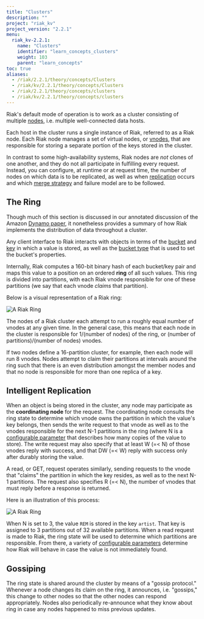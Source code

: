 ```yaml
---
title: "Clusters"
description: ""
project: "riak_kv"
project_version: "2.2.1"
menu:
  riak_kv-2.2.1:
    name: "Clusters"
    identifier: "learn_concepts_clusters"
    weight: 103
    parent: "learn_concepts"
toc: true
aliases:
  - /riak/2.2.1/theory/concepts/Clusters
  - /riak/kv/2.2.1/theory/concepts/Clusters
  - /riak/2.2.1/theory/concepts/clusters
  - /riak/kv/2.2.1/theory/concepts/clusters
---
```



[concept buckets]: /riak/kv/2.2.1/learn/concepts/buckets
[concept keys objects]: /riak/kv/2.2.1/learn/concepts/keys-and-objects
[concept replication]: /riak/kv/2.2.1/learn/concepts/replication
[glossary node]: /riak/kv/2.2.1/learn/glossary/#node
[glossary vnode]: /riak/kv/2.2.1/learn/glossary/#vnode
[learn dynamo]: /riak/kv/2.2.1/learn/dynamo
[usage bucket types]: /riak/kv/2.2.1/developing/usage/bucket-types
[usage conflict resolution]: /riak/kv/2.2.1/developing/usage/conflict-resolution
[usage replication]: /riak/kv/2.2.1/developing/usage/replication


Riak's default mode of operation is to work as a cluster consisting of
multiple [nodes][glossary node], i.e. multiple well-connected data
hosts.

Each host in the cluster runs a single instance of Riak, referred to as
a Riak node. Each Riak node manages a set of virtual nodes, or
[vnodes][glossary vnode], that are responsible for storing a
separate portion of the keys stored in the cluster.

In contrast to some high-availability systems, Riak nodes are _not_
clones of one another, and they do not all participate in fulfilling
every request. Instead, you can configure, at runtime or at request
time, the number of nodes on which data is to be replicated, as well as
when [replication][concept replication] occurs and which [merge strategy][usage conflict resolution] and failure model are to be followed.

## The Ring

Though much of this section is discussed in our annotated discussion of
the Amazon [Dynamo paper][learn dynamo], it nonetheless provides a summary of
how Riak implements the distribution of data throughout a cluster.

Any client interface to Riak interacts with objects in terms of the
[bucket][concept buckets] and [key][concept keys objects] in which a value is
stored, as well as the [bucket type][usage bucket types] that is used
to set the bucket's properties.

Internally, Riak computes a 160-bit binary hash of each bucket/key pair
and maps this value to a position on an ordered **ring** of all such
values. This ring is divided into partitions, with each Riak vnode
responsible for one of these partitions (we say that each vnode
_claims_ that partition).

Below is a visual representation of a Riak ring:

![A Riak Ring](/images/riak-ring.png)

The nodes of a Riak cluster each attempt to run a roughly equal number
of vnodes at any given time. In the general case, this means that each
node in the cluster is responsible for 1/(number of nodes) of the ring,
or (number of partitions)/(number of nodes) vnodes.

If two nodes define a 16-partition cluster, for example, then each node
will run 8 vnodes. Nodes attempt to claim their partitions at intervals
around the ring such that there is an even distribution amongst the
member nodes and that no node is responsible for more than one replica
of a key.

## Intelligent Replication

When an object is being stored in the cluster, any node may participate
as the **coordinating node** for the request. The coordinating node
consults the ring state to determine which vnode owns the partition in
which the value's key belongs, then sends the write request to that
vnode as well as to the vnodes responsible for the next N-1 partitions
in the ring (where N is a [configurable parameter][usage replication] that describes how many copies of the value to store). The
write request may also specify that at least W (=< N) of those vnodes
reply with success, and that DW (=< W) reply with success only after
durably storing the value.

A read, or GET, request operates similarly, sending requests to the
vnode  that "claims" the partition in which the key resides, as well as
to the next N-1 partitions. The request also specifies R (=< N), the
number of vnodes that must reply before a response is returned.

Here is an illustration of this process:

![A Riak Ring](/images/riak-data-distribution.png)

When N is set to 3, the value `REM` is stored in the key `artist`. That
key is assigned to 3 partitions out of 32 available partitions. When a
read request is made to Riak, the ring state will be used to determine
which partitions are responsible. From there, a variety of
[configurable parameters][usage replication] determine how Riak
will behave in case the value is not immediately found.

## Gossiping

The ring state is shared around the cluster by means of a "gossip
protocol." Whenever a node changes its claim on the ring, it announces,
i.e. "gossips," this change to other nodes so that the other nodes can
respond appropriately. Nodes also periodically re-announce what they
know about ring in case any nodes happened to miss previous updates.
